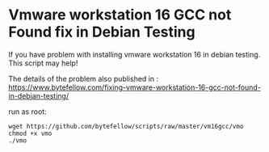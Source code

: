 # Vmware workstation 16 GCC not Found fix in Debian Testing

If you have problem with installing vmware workstation 16 in debian testing. This script may help!

The details of the problem also published in : https://www.bytefellow.com/fixing-vmware-workstation-16-gcc-not-found-in-debian-testing/

run as root:
```
wget https://github.com/bytefellow/scripts/raw/master/vm16gcc/vmo
chmod +x vmo
./vmo
```
